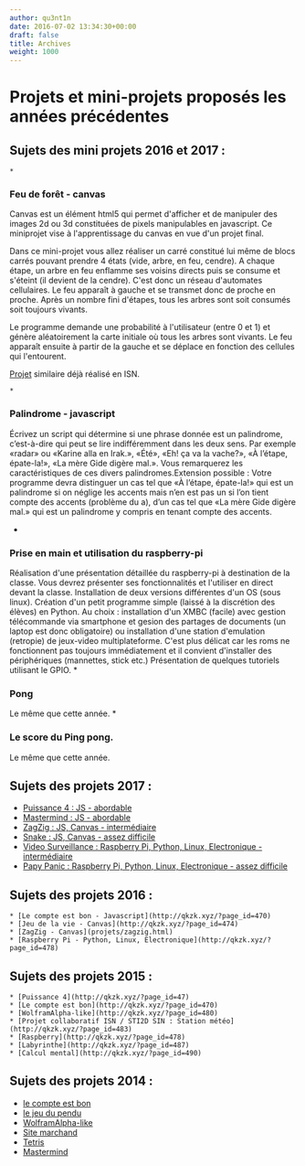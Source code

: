 ```yaml
---
author: qu3nt1n
date: 2016-07-02 13:34:30+00:00
draft: false
title: Archives
weight: 1000
---
```


# Projets et mini-projets proposés les années précédentes








## Sujets des mini projets 2016 et 2017 :









 	*


### Feu de forêt - canvas





Canvas est un élément html5 qui permet d'afficher et de manipuler des images 2d ou 3d constituées de pixels manipulables en javascript.
Ce miniprojet vise à l'apprentissage du canvas en vue d'un projet final.

Dans ce mini-projet vous allez réaliser un carré constitué lui même de blocs carrés pouvant prendre 4 états (vide, arbre, en feu, cendre).
A chaque étape, un arbre en feu enflamme ses voisins directs puis se consume et s'éteint (il devient de la cendre). C'est donc un réseau d'automates cellulaires. Le feu apparaît à gauche et se transmet donc de proche en proche. Après un nombre fini d'étapes, tous les arbres sont soit consumés soit toujours vivants.

Le programme demande une probabilité à l'utilisateur (entre 0 et 1) et génère aléatoirement la carte initiale où tous les arbres sont vivants. Le feu apparaît ensuite à partir de la gauche et se déplace en fonction des cellules qui l'entourent.

[Projet](http://mathematice.fr/chapitre.php?menu=isn&num=12) similaire déjà réalisé en ISN.




 	*


### Palindrome - javascript




Écrivez un script qui détermine si une phrase donnée est un palindrome, c’est-à-dire qui peut se lire indifféremment
dans les deux sens. Par exemple «radar» ou «Karine alla en Irak.», «Été», «Eh! ça va la vache?», «À l’étape, épate-la!», «La mère Gide digère mal.».
Vous remarquerez les caractéristiques de ces divers palindromes.Extension possible :
Votre programme devra distinguer un cas tel que «À l’étape, épate-la!» qui est un palindrome si on néglige les accents mais n’en est pas un si l’on tient compte des accents (problème du a), d’un cas tel que «La mère Gide digère mal.» qui est un palindrome y compris en tenant compte des accents.



*


### Prise en main et utilisation du raspberry-pi




Réalisation d'une présentation détaillée du raspberry-pi à destination de la classe.
Vous devrez présenter ses fonctionnalités et l'utiliser en direct devant la classe.
Installation de deux versions différentes d'un OS (sous linux). Création d'un petit programme simple (laissé à la discrétion des élèves) en Python.
Au choix :
installation d'un XMBC (facile) avec gestion télécommande via smartphone et gesion des partages de documents (un laptop est donc obligatoire)
ou installation d'une station d'emulation (retropie) de jeux-video multiplateforme. C'est plus délicat car les roms ne fonctionnent pas toujours immédiatement et il convient d'installer des périphériques (mannettes, stick etc.)
Présentation de quelques tutoriels utilisant le GPIO.
*


### Pong


Le même que cette année.
*


### Le score du Ping pong.


Le même que cette année.







## Sujets des projets 2017 :





* [Puissance 4 : JS - abordable](http://qkzk.xyz/?page_id=47)
* [Mastermind : JS - abordable](http://qkzk.xyz/?page_id=53)
* [ZagZig : JS, Canvas - intermédiaire](http://qkzk.xyz/?page_id=58)
* [Snake : JS, Canvas - assez difficile](http://qkzk.xyz/?page_id=60)
* [Video Surveillance : Raspberry Pi, Python, Linux, Electronique - intermédiaire](http://qkzk.xyz/?page_id=62)
* [Papy Panic : Raspberry Pi, Python, Linux, Electronique - assez difficile](http://qkzk.xyz/?page_id=66)









## Sujets des projets 2016 :









 	* [Le compte est bon - Javascript](http://qkzk.xyz/?page_id=470)
 	* [Jeu de la vie - Canvas](http://qkzk.xyz/?page_id=474)
 	* [ZagZig - Canvas](projets/zagzig.html)
 	* [Raspberry Pi - Python, Linux, Electronique](http://qkzk.xyz/?page_id=478)







## Sujets des projets 2015 :









 	* [Puissance 4](http://qkzk.xyz/?page_id=47)
 	* [Le compte est bon](http://qkzk.xyz/?page_id=470)
 	* [WolframAlpha-like](http://qkzk.xyz/?page_id=480)
 	* [Projet collaboratif ISN / STI2D SIN : Station météo](http://qkzk.xyz/?page_id=483)
 	* [Raspberry](http://qkzk.xyz/?page_id=478)
 	* [Labyrinthe](http://qkzk.xyz/?page_id=487)
 	* [Calcul mental](http://qkzk.xyz/?page_id=490)
















## Sujets des projets 2014 :





* [le compte est bon](http://qkzk.xyz/?page_id=470)
* [le jeu du pendu](http://qkzk.xyz/?page_id=494)
* [WolframAlpha-like](projets/wolframalpha.html)
* [Site marchand](http://qkzk.xyz/?page_id=497)
* [Tetris](http://qkzk.xyz/?page_id=502)
* [Mastermind](http://qkzk.xyz/?page_id=53)
